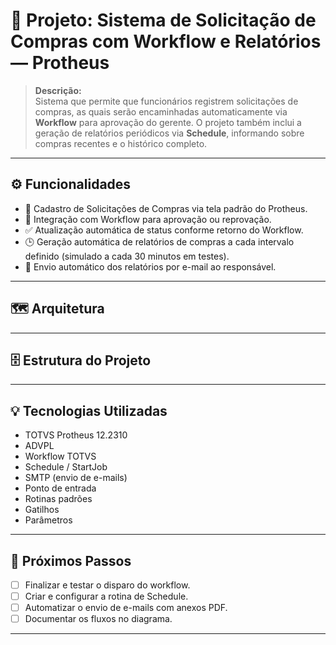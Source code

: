 # 💼 Projeto: Sistema de Solicitação de Compras com Workflow e Relatórios — Protheus

> **Descrição:**  
Sistema que permite que funcionários registrem solicitações de compras, as quais serão encaminhadas automaticamente via **Workflow** para aprovação do gerente. O projeto também inclui a geração de relatórios periódicos via **Schedule**, informando sobre compras recentes e o histórico completo.

---

## ⚙️ Funcionalidades

- 💾 Cadastro de Solicitações de Compras via tela padrão do Protheus.
- 🔗 Integração com Workflow para aprovação ou reprovação.
- ✅ Atualização automática de status conforme retorno do Workflow.
- 🕒 Geração automática de relatórios de compras a cada intervalo definido (simulado a cada 30 minutos em testes).
- 📧 Envio automático dos relatórios por e-mail ao responsável.

---

## 🗺️ Arquitetura


---

## 🗄️ Estrutura do Projeto


---

## 💡 Tecnologias Utilizadas

- TOTVS Protheus 12.2310
- ADVPL
- Workflow TOTVS
- Schedule / StartJob
- SMTP (envio de e-mails)
- Ponto de entrada 
- Rotinas padrões
- Gatilhos
- Parâmetros

---

## 📌 Próximos Passos

- [ ] Finalizar e testar o disparo do workflow.
- [ ] Criar e configurar a rotina de Schedule.
- [ ] Automatizar o envio de e-mails com anexos PDF.
- [ ] Documentar os fluxos no diagrama.

---
